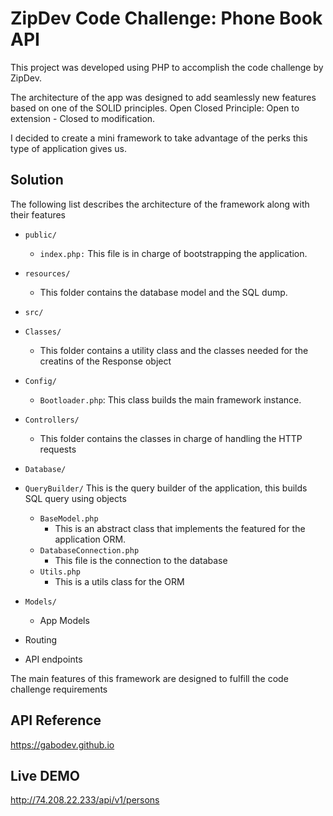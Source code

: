 # ZipDev Code Challenge: Phone Book API

This project was developed using PHP to accomplish the code challenge by ZipDev.

The architecture of the app was designed to add seamlessly new features based on one of the SOLID principles. Open Closed Principle: Open to extension - Closed to modification.

I decided to create a mini framework to take advantage of the perks this type of application gives us.

## Solution

The following list describes the architecture of the framework along with their features
 
- `public/`
    - `index.php:` This file is in charge of bootstrapping the application.

- `resources/`
    - This folder contains the database model and the SQL dump.

- `src/`

- `Classes/`
    - This folder contains a utility class and the classes needed for the creatins of the Response object

- `Config/`
    - `Bootloader.php`: This class builds the main framework instance.
    
- `Controllers/`
    - This folder contains the classes in charge of handling the HTTP requests

- `Database/`

- `QueryBuilder/`
This is the query builder of the application, this builds SQL query using objects
    - `BaseModel.php`
        - This is an abstract class that implements the featured for the application ORM.
    - `DatabaseConnection.php`
        - This file is the connection to the database
    - `Utils.php`
        - This is a utils class for the ORM

- `Models/`
    - App Models

- Routing
- API endpoints

The main features of this framework are designed to fulfill the code challenge requirements  

   

## API Reference
https://gabodev.github.io
 

## Live DEMO
http://74.208.22.233/api/v1/persons

